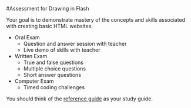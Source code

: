 #Assessment for Drawing in Flash

Your goal is to demonstrate mastery of the concepts and skills associated with creating basic HTML websites.

* Oral Exam
  * Question and answer session with teacher
  * Live demo of skills with teacher
* Written Exam
  * True and false questions
  * Multiple choice questions
  * Short answer questions
* Computer Exam
  * Timed coding challenges

You should think of the [reference guide](#https://github.com/christensenacademy/christensen-academy/blob/master/modules/html-basics/reference.md) as your study guide.
